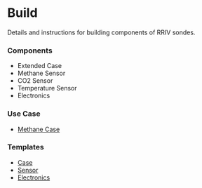 # Build

Details and instructions for building components of RRIV sondes.

### Components

* Extended Case
* Methane Sensor
* CO2 Sensor
* Temperature Sensor
* Electronics

### Use Case

* [Methane Case](methane_case.md)

### Templates

* [Case](template_case.md)
* [Sensor](template_sensor.md)
* [Electronics](electronics_sensor.md)
